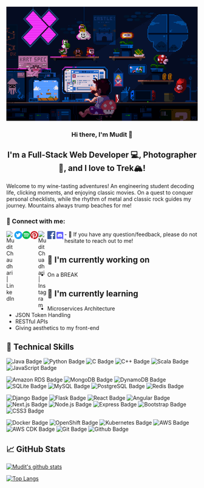<p align="center">
  <a href="https://www.fallingfalling.com/" target="_blank" rel="noreferrer">
    <img src="Images/Pixel Jeff_ Photo.gif" alt="my banner" height="300">
  </a>
</p>

<h3 align="center">
Hi there, I'm Mudit</a> 👋
</h3>

<h2 align="center">
I'm a Full-Stack Web Developer 💻, Photographer 📸, and I love to Trek🏔️!
</h2> 

Welcome to my wine-tasting adventures! An engineering student decoding life, clicking moments, and enjoying classic movies. On a quest to conquer personal checklists, while the rhythm of metal and classic rock guides my journey. Mountains always trump beaches for me!

### 🤝 Connect with me:
<div class="social-icons">
    <a href="https://www.linkedin.com/in/mudit-chaudhari-ba2a63169/"><img align="left" src="https://raw.githubusercontent.com/yushi1007/yushi1007/main/images/linkedin.svg" alt="Mudit Chaudhari | LinkedIn" width="21px"/></a>
    <a href="https://twitter.com/MuditChaudhari"><img align="left" src="Images/3225183_app_logo_media_popular_social_icon.svg" alt="Mudit Chuadhari | Twitter" width="21px"/></a>
    <a href="https://open.spotify.com/user/gykvfu66ttvv0tu2k5jcadcgf?si=0b4c2a102a114696"><img align="left" src="https://github.com/muditchaudhari/muditchaudhari/blob/b4289f3284d78bc4f4eccf724e1367b496126294/Images/1298766_spotify_music_sound_icon.svg" alt="Mudit Chuadhari | Spotify" width="21px"/></a>
    <a href="https://in.pinterest.com/muditchaudhari/"><img align="left" src="Images/317731_pinterest_social_social media_icon.svg" alt="Mudit Chuadhari | Pinterest" width="21px"/></a>
    <a href="https://www.instagram.com/muditchaudhari/"><img align="left" src="https://raw.githubusercontent.com/yushi1007/yushi1007/main/images/instagram.svg" alt="Mudit Chuadhari | Instagram" width="24px"/></a>
    <a href="https://www.facebook.com/muditchaudhari/"><img align="left" src="Images/317727_facebook_social media_social_icon.svg" alt="Mudit Chaudhari | Facebook" width="21px"/></a>
    <a href="https://discordapp.com/users/426413605773246479"><img align="left" src="Images/8725815_discord_icon.svg" alt="Mudit Chaudhari | Discord" width="24px"/></a>
</div>
<div>
- 💬 If you have any question/feedback, please do not hesitate to reach out to me!
</div>

## 🔭 I'm currently working on

- On a BREAK

## 🌱 I'm currently learning

- Microservices Architecture
- JSON Token Handling
- RESTful APIs
- Giving aesthetics to my front-end  

## 💼 Technical Skills

![Java Badge](https://img.shields.io/badge/Code-Java-informational?style=flat&logo=java&color=007396)
![Python Badge](https://img.shields.io/badge/Code-Python-informational?style=flat&logo=python&color=3776AB)
![C Badge](https://img.shields.io/badge/Code-C-informational?style=flat&logo=c&color=A8B9CC)
![C++ Badge](https://img.shields.io/badge/Code-C++-informational?style=flat&logo=c%2B%2B&color=00599C)
![Scala Badge](https://img.shields.io/badge/Code-Scala-informational?style=flat&logo=scala&color=DC322F)
![JavaScript Badge](https://img.shields.io/badge/Code-JavaScript-informational?style=flat&logo=javascript&color=F7DF1E)

![Amazon RDS Badge](https://img.shields.io/badge/DBMS-Amazon_RDS-informational?style=flat&logo=amazon-aws&color=FF9900)
![MongoDB Badge](https://img.shields.io/badge/DBMS-MongoDB-informational?style=flat&logo=mongodb&color=47A248)
![DynamoDB Badge](https://img.shields.io/badge/DBMS-DynamoDB-informational?style=flat&logo=amazon-dynamodb&color=4053D6)
![SQLite Badge](https://img.shields.io/badge/DBMS-SQLite-informational?style=flat&logo=sqlite&color=003B57)
![MySQL Badge](https://img.shields.io/badge/DBMS-MySQL-informational?style=flat&logo=mysql&color=4479A1)
![PostgreSQL Badge](https://img.shields.io/badge/DBMS-PostgreSQL-informational?style=flat&logo=postgresql&color=336791)
![Redis Badge](https://img.shields.io/badge/DBMS-Redis-informational?style=flat&logo=redis&color=DC382D)

![Django Badge](https://img.shields.io/badge/Backend-Django-informational?style=flat&logo=django&color=092E20)
![Flask Badge](https://img.shields.io/badge/Backend-Flask-informational?style=flat&logo=flask&color=000000)
![React Badge](https://img.shields.io/badge/Frontend-React-informational?style=flat&logo=react&color=61DAFB)
![Angular Badge](https://img.shields.io/badge/Frontend-Angular-informational?style=flat&logo=angular&color=DD0031)
![Next.js Badge](https://img.shields.io/badge/Frontend-Next.js-informational?style=flat&logo=next.js&color=000000)
![Node.js Badge](https://img.shields.io/badge/Backend-Node.js-informational?style=flat&logo=node.js&color=339933)
![Express Badge](https://img.shields.io/badge/Backend-Express.js-informational?style=flat&logo=express&color=000000)
![Bootstrap Badge](https://img.shields.io/badge/Style-Bootstrap-informational?style=flat&logo=Bootstrap&color=7952B3)
![CSS3 Badge](https://img.shields.io/badge/Style-CSS3-informational?style=flat&logo=CSS3&color=1572B6)

![Docker Badge](https://img.shields.io/badge/Deployment-Docker-informational?style=flat&logo=docker&color=2496ED)
![OpenShift Badge](https://img.shields.io/badge/Deployment-OpenShift-informational?style=flat&logo=openshift&color=EE0000)
![Kubernetes Badge](https://img.shields.io/badge/Deployment-Kubernetes-informational?style=flat&logo=kubernetes&color=326CE5)
![AWS Badge](https://img.shields.io/badge/Deployment-AWS-informational?style=flat&logo=amazon-aws&color=232F3E)
![AWS CDK Badge](https://img.shields.io/badge/Deployment-AWS_CDK-informational?style=flat&logo=amazon-aws&color=232F3E)
![Git Badge](https://img.shields.io/badge/Version_Control-Git-informational?style=flat&logo=git&color=F05032)
![Github Badge](https://img.shields.io/badge/Tools-GitHub-informational?style=flat&logo=GitHub&color=181717)

## 📈 GitHub Stats 

[![Mudit's github stats](https://github-readme-stats.vercel.app/api?username=muditchaudhari)](https://github.com/muditchaudhari)

[![Top Langs](https://github-readme-stats.vercel.app/api/top-langs/?username=muditchaudhari&layout=compact)](https://github.com/muditchaudhari)